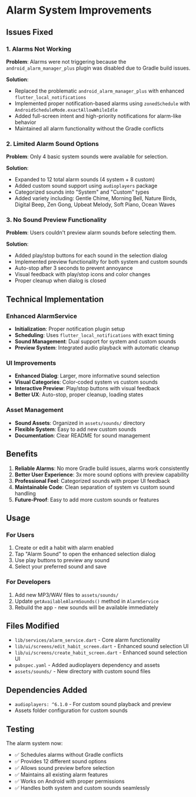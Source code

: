 # Alarm System Improvements

## Issues Fixed

### 1. Alarms Not Working
**Problem**: Alarms were not triggering because the `android_alarm_manager_plus` plugin was disabled due to Gradle build issues.

**Solution**: 
- Replaced the problematic `android_alarm_manager_plus` with enhanced `flutter_local_notifications`
- Implemented proper notification-based alarms using `zonedSchedule` with `AndroidScheduleMode.exactAllowWhileIdle`
- Added full-screen intent and high-priority notifications for alarm-like behavior
- Maintained all alarm functionality without the Gradle conflicts

### 2. Limited Alarm Sound Options
**Problem**: Only 4 basic system sounds were available for selection.

**Solution**:
- Expanded to 12 total alarm sounds (4 system + 8 custom)
- Added custom sound support using `audioplayers` package
- Categorized sounds into "System" and "Custom" types
- Added variety including: Gentle Chime, Morning Bell, Nature Birds, Digital Beep, Zen Gong, Upbeat Melody, Soft Piano, Ocean Waves

### 3. No Sound Preview Functionality
**Problem**: Users couldn't preview alarm sounds before selecting them.

**Solution**:
- Added play/stop buttons for each sound in the selection dialog
- Implemented preview functionality for both system and custom sounds
- Auto-stop after 3 seconds to prevent annoyance
- Visual feedback with play/stop icons and color changes
- Proper cleanup when dialog is closed

## Technical Implementation

### Enhanced AlarmService
- **Initialization**: Proper notification plugin setup
- **Scheduling**: Uses `flutter_local_notifications` with exact timing
- **Sound Management**: Dual support for system and custom sounds
- **Preview System**: Integrated audio playback with automatic cleanup

### UI Improvements
- **Enhanced Dialog**: Larger, more informative sound selection
- **Visual Categories**: Color-coded system vs custom sounds
- **Interactive Preview**: Play/stop buttons with visual feedback
- **Better UX**: Auto-stop, proper cleanup, loading states

### Asset Management
- **Sound Assets**: Organized in `assets/sounds/` directory
- **Flexible System**: Easy to add new custom sounds
- **Documentation**: Clear README for sound management

## Benefits

1. **Reliable Alarms**: No more Gradle build issues, alarms work consistently
2. **Better User Experience**: 3x more sound options with preview capability
3. **Professional Feel**: Categorized sounds with proper UI feedback
4. **Maintainable Code**: Clean separation of system vs custom sound handling
5. **Future-Proof**: Easy to add more custom sounds or features

## Usage

### For Users
1. Create or edit a habit with alarm enabled
2. Tap "Alarm Sound" to open the enhanced selection dialog
3. Use play buttons to preview any sound
4. Select your preferred sound and save

### For Developers
1. Add new MP3/WAV files to `assets/sounds/`
2. Update `getAvailableAlarmSounds()` method in `AlarmService`
3. Rebuild the app - new sounds will be available immediately

## Files Modified

- `lib/services/alarm_service.dart` - Core alarm functionality
- `lib/ui/screens/edit_habit_screen.dart` - Enhanced sound selection UI
- `lib/ui/screens/create_habit_screen.dart` - Enhanced sound selection UI
- `pubspec.yaml` - Added audioplayers dependency and assets
- `assets/sounds/` - New directory with custom sound files

## Dependencies Added

- `audioplayers: ^6.1.0` - For custom sound playback and preview
- Assets folder configuration for custom sounds

## Testing

The alarm system now:
- ✅ Schedules alarms without Gradle conflicts
- ✅ Provides 12 different sound options
- ✅ Allows sound preview before selection
- ✅ Maintains all existing alarm features
- ✅ Works on Android with proper permissions
- ✅ Handles both system and custom sounds seamlessly